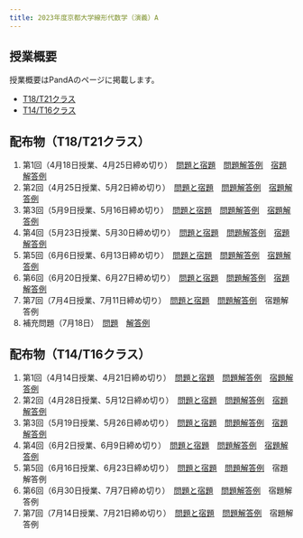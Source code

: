 ```yaml
---
title: 2023年度京都大学線形代数学（演義）A
---
```


## 授業概要

授業概要はPandAのページに掲載します。

- [T18/T21クラス](https://panda.ecs.kyoto-u.ac.jp/portal/site/2023-888-N151-033/)
- [T14/T16クラス](https://panda.ecs.kyoto-u.ac.jp/portal/site/2023-888-N151-029/)

## 配布物（T18/T21クラス）

1. 第1回（4月18日授業、4月25日締め切り）　[問題と宿題](t_1_problem.pdf)　[問題解答例](t_1_solution_a.pdf)　[宿題解答例](t_1_solution_b.pdf)
2. 第2回（4月25日授業、5月2日締め切り）　[問題と宿題](t_2_problem.pdf)　[問題解答例](t_2_solution_a.pdf)　[宿題解答例](t_2_solution_b.pdf)
3. 第3回（5月9日授業、5月16日締め切り）　[問題と宿題](t_3_problem.pdf)　[問題解答例](t_3_solution_a.pdf)　[宿題解答例](t_3_solution_b.pdf)
4. 第4回（5月23日授業、5月30日締め切り）　[問題と宿題](t_4_problem.pdf)　[問題解答例](t_4_solution_a.pdf)　[宿題解答例](t_4_solution_b.pdf)
5. 第5回（6月6日授業、6月13日締め切り）　[問題と宿題](t_5_problem.pdf)　[問題解答例](t_5_solution_a.pdf)　[宿題解答例](t_5_solution_b.pdf)
6. 第6回（6月20日授業、6月27日締め切り）　[問題と宿題](t_6_problem.pdf)　[問題解答例](t_6_solution_a.pdf)　[宿題解答例](t_6_solution_b.pdf)
7. 第7回（7月4日授業、7月11日締め切り）　[問題と宿題](t_7_problem.pdf)　[問題解答例](t_7_solution_a.pdf)　宿題解答例
8. 補充問題（7月18日）　[問題](t_8_problem.pdf)　[解答例](t_8_solution.pdf)

## 配布物（T14/T16クラス）

1. 第1回（4月14日授業、4月21日締め切り）　[問題と宿題](f_1_problem.pdf)　[問題解答例](f_1_solution_a.pdf)　[宿題解答例](f_1_solution_b.pdf)
2. 第2回（4月28日授業、5月12日締め切り）　[問題と宿題](f_2_problem.pdf)　[問題解答例](f_2_solution_a.pdf)　[宿題解答例](f_2_solution_b.pdf)
3. 第3回（5月19日授業、5月26日締め切り）　[問題と宿題](f_3_problem.pdf)　[問題解答例](f_3_solution_a.pdf)　[宿題解答例](f_3_solution_b.pdf)
4. 第4回（6月2日授業、6月9日締め切り）　[問題と宿題](f_4_problem.pdf)　[問題解答例](f_4_solution_a.pdf)　[宿題解答例](f_4_solution_b.pdf)
5. 第5回（6月16日授業、6月23日締め切り）　[問題と宿題](f_5_problem.pdf)　[問題解答例](f_5_solution_a.pdf)　宿題解答例
6. 第6回（6月30日授業、7月7日締め切り）　[問題と宿題](f_6_problem.pdf)　[問題解答例](f_6_solution_a.pdf)　宿題解答例
7. 第7回（7月14日授業、7月21日締め切り）　[問題と宿題](f_7_problem.pdf)　[問題解答例](f_7_solution_a.pdf)　宿題解答例
